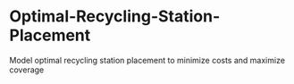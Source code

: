 # Optimal-Recycling-Station-Placement
Model optimal recycling station placement to minimize costs and maximize coverage
